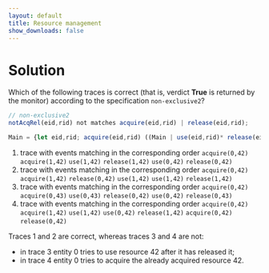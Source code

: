 ```yaml
---
layout: default
title: Resource management
show_downloads: false
---
```

# Solution

Which of the following traces is correct (that is, verdict **True** is returned by the monitor) according to the specification `non-exclusive2`?

```js
// non-exclusive2
notAcqRel(eid,rid) not matches acquire(eid,rid) | release(eid,rid);

Main = {let eid,rid; acquire(eid,rid) ((Main | use(eid,rid)* release(eid,rid)) /\ notAcqRel(eid,rid)* release(eid,rid) all)}?;
```

1. trace with events matching in the corresponding order   `acquire(0,42)` `acquire(1,42)` `use(1,42)` `release(1,42)` `use(0,42)` `release(0,42)` 
2. trace with events matching in the corresponding order   `acquire(0,42)` `acquire(1,42)` `release(0,42)` `use(1,42)` `use(1,42)` `release(1,42)` 
3. trace with events matching in the corresponding order   `acquire(0,42)` `acquire(0,43)` `use(0,43)` `release(0,42)` `use(0,42)` `release(0,43)` 
4. trace with events matching in the corresponding order   `acquire(0,42)` `acquire(1,42)` `use(1,42)` `use(0,42)`  `release(1,42)` `acquire(0,42)` `release(0,42)`  

Traces 1 and 2 are correct, whereas traces 3 and 4 are not:
* in trace 3 entity 0 tries to use resource 42 after it has released it;
* in trace 4 entity 0 tries to acquire the already acquired resource 42. 
